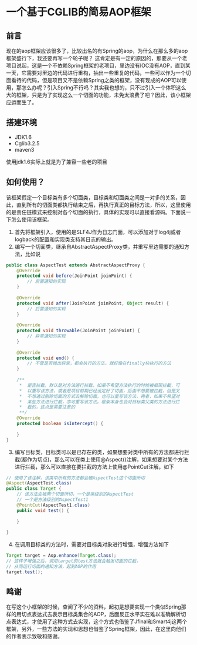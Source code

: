 # 一个基于CGLIB的简易AOP框架

## 前言
现在的aop框架应该很多了，比较出名的有Spring的aop，为什么在那么多的aop框架盛行下，我还要再写一个轮子呢？
这肯定是有一定的原因的，那要从一个老项目说起，这是一个不依赖Spring框架的老项目，里边没有IOC没有AOP，直到某一天，它需要对里边的代码进行重构，抽出一些重复的代码，一些可以作为一个切面看待的代码，但是项目又不是依赖Spring之类的框架，没有现成的AOP可以使用，那怎么办呢？引入Spring不行吗？其实我也想的，只不过引入一个体积这么大的框架，只是为了实现这么一个切面的功能，未免太浪费了吧？因此，该小框架应运而生了。

## 搭建环境

- JDK1.6
- Cglib3.2.5
- maven3

使用jdk1.6实际上就是为了兼容一些老的项目

## 如何使用？
该框架假定一个目标类有多个切面类，目标类和切面类之间是一对多的关系，因此，直到所有的切面类都执行结束之后，再执行真正的目标方法，所以，这里使用的是责任链模式来控制对各个切面的执行，具体的实现可以直接看源码。下面说一下怎么使用该框架。

1. 首先将框架引入，使用的是SLF4J作为日志门面，可以添加对于log4j或者logback的配置和实现类支持其日志的输出。
2. 编写一个切面类，继承自AbstractAspectProxy类，并重写里边需要的通知方法，比如说
```java
public class AspectTest extends AbstractAspectProxy {
    @Override
    protected void before(JoinPoint joinPoint) {
        // 前置通知的实现
    }
    
    @Override
    protected void after(JoinPoint joinPoint, Object result) {
        // 后置通知的实现
    } 
    
    @Override
    protected void throwable(JoinPoint joinPoint) {
        // 异常通知的实现
    }
    
    @Override
    protected void end() {
        // 不管是否抛出异常，都会执行的方法，就好像在finally块执行的方法
    }
    
    /**
     *  是否拦截，默认是对方法进行拦截，如果不希望方法执行的时候被框架拦截，可
     *  以重写该方法，或者是项目前期已经设定好了切面，后面不想要被拦截，但是又
     *  不想通过删除切面的方式去解除切面，也可以重写该方法，再者，如果不希望对
     *  某些方法进行拦截，亦可重写该方法。框架本身也会对目标类父类的方法进行拦
     *  截的，这点是需要注意的 
     **/
    @Override
    protected boolean isIntercept() {
        
    }
}
```
3. 编写目标类，目标类可以是已存在的类，如果想要对类中所有的方法都进行拦截(都作为切点)，那么可以在类上使用@Aspect()注解，如果想要对某个方法进行拦截，那么可以直接在要拦截的方法上使用@PointCut注解，如下
```java
// 使用了该注解，该类中所有的方法都会被AspectTest这个切面所切
@Aspect(AspectTest.class)
public class Target {
    // 该方法会被两个切面所切，一个是类级别的AspectTest
    // 一个是方法级别的AspectTest1
    @PointCut(AspectTest1.class)
    public void test() {
        
    }
    
}
```
4. 在调用目标类的方法时，需要对目标类对象进行增强，增强方法如下
```java
Target target = Aop.enhance(Target.class);
// 这样子增强之后，调用target的test方法就会触发切面的拦截，
// 从而运行切面的通知方法，起到AOP的作用
target.test();
```

## 鸣谢
在写这个小框架的时候，查阅了不少的资料，起初是想要实现一个类似Spring那样的用切点表达式去表示目标类集合的AOP，后面反正水平实在难以准确解析切点表达式，才使用了这种方式去实现，这个方式也借鉴了Jfinal和Smart4j这两个框架，另外，一些方法的实现和思想也借鉴了Spring框架，因此，在这里向他们的作者表示致敬和感谢。